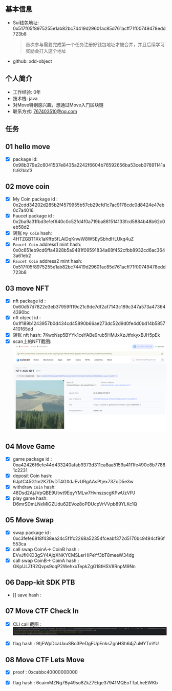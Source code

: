 ## 基本信息

- Sui钱包地址: 0x517f05f8975255e1ab82bc74419d29601ac85d761acff71f00749478edd723b8

  > 首次参与需要完成第一个任务注册好钱包地址才被合并，并且后续学习奖励会打入这个地址

- github: xdd-object

## 个人简介

- 工作经验: 0年
- 技术栈: java
- 对Move特别感兴趣，想通过Move入门区块链
- 联系方式: 767403510@qq.com

## 任务

## 01 hello move

- [x] package id: 0x98b379e2c8041537e8435a2242f6604b76592656ba53ceb07891141afc92bbf3

##   02 move coin
- [x] My Coin package id : 0x2cdd34202d285b2f4579955b57cb29cfd1c7ac9178cdc0d8424e47eb0c7a4016
- [x] Faucet package id : 0x2ba9a31fbd3e1ef640c0c52fd4f0a719ba881514133fcd5884b48b62c0eb58d2
- [x] 转账 `My Coin` hash: 4HTZGBT1Xk1aKffp5fLAiDqKnwW8W5EySbhdHLUkq4uZ
- [x] `Faucet Coin` address1 mint hash: 0x0c651eb9cd6ffa4928b5a9481f09591834a68f452cfbb8932cd6ac3643a61eb2
- [x] `Faucet Coin` address2 mint hash: 0x517f05f8975255e1ab82bc74419d29601ac85d761acff71f00749478edd723b8

##   03 move NFT
- [x] nft package id : 0x60d57d7822e3eb37959ff19c21c9de7df2af7143c189c347a573a473644390bc
- [x] nft object id : 0x1f189b1243957b0d434cd45890b66ae273dc52d9d0fe4d0bd14b5857410165dd
- [x] 转账 nft  hash: 7KwxNsp5BYYk1ceYABe9rub5HMJxXzJtfxkyxBJH5pEk
- [x] scan上的NFT截图:![Scan截图](./img/task3.png)

##   04 Move Game
- [x] game package id : 0xa42426f6efe44d433240afab9373d311ca8aa5159a41f1fe490e8b77881c2231
- [x] deposit Coin hash: 6JptC45G1m2K7DvDT4GXdJEvURgAAsPtjex73ZoD5e3w
- [x] withdraw `Coin` hash: 48Dsd2AjJVpQBE9Utwt9EqyYMLw7HvnszscgKPwUzVPJ
- [x] play game hash: D6mrSDmLNxMiGZUdu62EVoz8oPDUcpVrVVpb89YLKc1Q

##   05 Move Swap
- [x] swap package id : 0xc3fefe6818f438ea24c5f1fc2268a52354fceabf372d5170bc9494cf96f553ca
- [x] call swap CoinA-> CoinB  hash : EVvJfKKD3gSY4AjqXNKYCMSLerHiPeYf3bT8meeW34dg
- [x] call swap CoinB-> CoinA  hash : GKpULZfR2Qvps9oqP2WehxoTepkZgG18tHSV8RnpM9Nn

##   06 Dapp-kit SDK PTB
- [] save hash :


##   07 Move CTF Check In

- [x] CLI call 截图 : ![截图](./img/task7.png)
- [x] flag hash : 9tjFWpDcaUxuSBo3PeDgEUpEnksZgnHSh64jZuMYTmYU


##   08 Move CTF Lets Move

- [x] proof :  0xcabbc40000000000
- [x] flag hash : 6caimMZNg7By49so8ZkZ7Etge37941MQEoTTpLheEWKb


